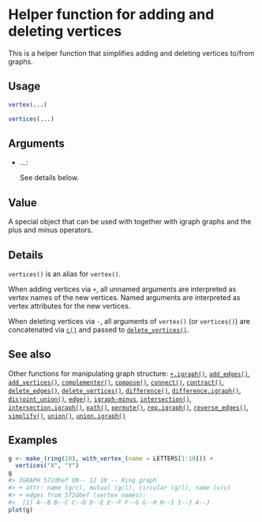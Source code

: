 # Helper function for adding and deleting vertices

This is a helper function that simplifies adding and deleting vertices
to/from graphs.

## Usage

``` r
vertex(...)

vertices(...)
```

## Arguments

- ...:

  See details below.

## Value

A special object that can be used with together with igraph graphs and
the plus and minus operators.

## Details

`vertices()` is an alias for `vertex()`.

When adding vertices via `+`, all unnamed arguments are interpreted as
vertex names of the new vertices. Named arguments are interpreted as
vertex attributes for the new vertices.

When deleting vertices via `-`, all arguments of `vertex()` (or
`vertices()`) are concatenated via
[`c()`](https://rdrr.io/r/base/c.html) and passed to
[`delete_vertices()`](https://r.igraph.org/reference/delete_vertices.md).

## See also

Other functions for manipulating graph structure:
[`+.igraph()`](https://r.igraph.org/reference/plus-.igraph.md),
[`add_edges()`](https://r.igraph.org/reference/add_edges.md),
[`add_vertices()`](https://r.igraph.org/reference/add_vertices.md),
[`complementer()`](https://r.igraph.org/reference/complementer.md),
[`compose()`](https://r.igraph.org/reference/compose.md),
[`connect()`](https://r.igraph.org/reference/ego.md),
[`contract()`](https://r.igraph.org/reference/contract.md),
[`delete_edges()`](https://r.igraph.org/reference/delete_edges.md),
[`delete_vertices()`](https://r.igraph.org/reference/delete_vertices.md),
[`difference()`](https://r.igraph.org/reference/difference.md),
[`difference.igraph()`](https://r.igraph.org/reference/difference.igraph.md),
[`disjoint_union()`](https://r.igraph.org/reference/disjoint_union.md),
[`edge()`](https://r.igraph.org/reference/edge.md),
[`igraph-minus`](https://r.igraph.org/reference/igraph-minus.md),
[`intersection()`](https://r.igraph.org/reference/intersection.md),
[`intersection.igraph()`](https://r.igraph.org/reference/intersection.igraph.md),
[`path()`](https://r.igraph.org/reference/path.md),
[`permute()`](https://r.igraph.org/reference/permute.md),
[`rep.igraph()`](https://r.igraph.org/reference/rep.igraph.md),
[`reverse_edges()`](https://r.igraph.org/reference/reverse_edges.md),
[`simplify()`](https://r.igraph.org/reference/simplify.md),
[`union()`](https://r.igraph.org/reference/union.md),
[`union.igraph()`](https://r.igraph.org/reference/union.igraph.md)

## Examples

``` r
g <- make_(ring(10), with_vertex_(name = LETTERS[1:10])) +
  vertices("X", "Y")
g
#> IGRAPH 572d6ef UN-- 12 10 -- Ring graph
#> + attr: name (g/c), mutual (g/l), circular (g/l), name (v/c)
#> + edges from 572d6ef (vertex names):
#>  [1] A--B B--C C--D D--E E--F F--G G--H H--I I--J A--J
plot(g)
```
